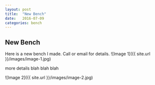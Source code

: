 ```yaml
---
layout: post
title:  "New Bench"
date:   2016-07-09
categories: bench
---
```

## New Bench
Here is a new bench I made. Call or email for details.
![Image 1]({{ site.url }}/images/image-1.jpg)


more details blah blah blah

![Image 2]({{ site.url }}/images/image-2.jpg)
